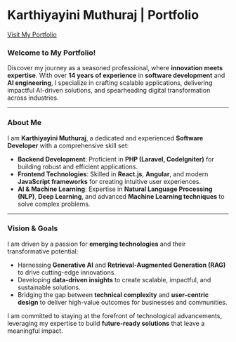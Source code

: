 # Karthiyayini Muthuraj | Portfolio  
[Visit My Portfolio](https://karthigamuthuraj.github.io)  

### Welcome to My Portfolio!  
Discover my journey as a seasoned professional, where **innovation meets expertise**. With over **14 years of experience** in **software development** and **AI engineering**, I specialize in crafting scalable applications, delivering impactful AI-driven solutions, and spearheading digital transformation across industries.  

---

### About Me  
I am **Karthiyayini Muthuraj**, a dedicated and experienced **Software Developer** with a comprehensive skill set:  
- **Backend Development**: Proficient in **PHP (Laravel, CodeIgniter)** for building robust and efficient applications.  
- **Frontend Technologies**: Skilled in **React.js**, **Angular**, and modern **JavaScript frameworks** for creating intuitive user experiences.  
- **AI & Machine Learning**: Expertise in **Natural Language Processing (NLP)**, **Deep Learning**, and advanced **Machine Learning techniques** to solve complex problems.  

---

### Vision & Goals  
I am driven by a passion for **emerging technologies** and their transformative potential:  
- Harnessing **Generative AI** and **Retrieval-Augmented Generation (RAG)** to drive cutting-edge innovations.  
- Developing **data-driven insights** to create scalable, impactful, and sustainable solutions.  
- Bridging the gap between **technical complexity** and **user-centric design** to deliver high-value outcomes for businesses and communities.  

I am committed to staying at the forefront of technological advancements, leveraging my expertise to build **future-ready solutions** that leave a meaningful impact.

